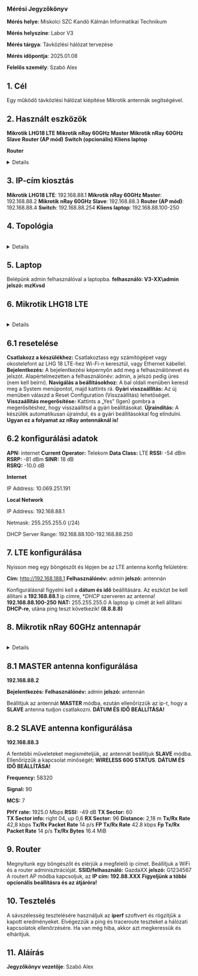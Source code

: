 
### Mérési Jegyzőkönyv

**Mérés helye**: Miskolci SZC Kandó Kálmán Informatikai Technikum 

**Mérés helyszíne**: Labor V3

**Mérés tárgya**: Távközlési hálózat tervezése

**Mérés időpontja**: 2025.01.08

**Felelős személy**: Szabó Alex 

## 1. Cél 
 Egy működő távközlési hálózat kiépítése Mikrotik antennák segítségével. 
 
## 2. Használt eszközök 
**Mikrotik LHG18 LTE** 
**Mikrotik nRay 60GHz Master** 
**Mikrotik nRay 60GHz Slave** 
**Router (AP mód)** 
**Switch (opcionális)** 
**Kliens laptop** 

**Router** 
<br> 
<details> 
<img src="https://github.com/SzAlex04/jegyzokonyv/blob/main/egyeb/asus_soho_router.jfif"/> 
</details> 

## 3. IP-cím kiosztás 
**Mikrotik LHG18 LTE**: 192.168.88.1 
**Mikrotik nRay 60GHz Master**: 192.168.88.2 
**Mikrotik nRay 60GHz Slave**: 192.168.88.3 
**Router (AP mód)**: 192.168.88.4 
**Switch**: 192.168.88.254 
**Kliens laptop**: 192.168.88.100-250 

## 4. Topológia 

 <br> 
 <details> 
 <img src="https://github.com/SzAlex04/jegyzokonyv/blob/main/egyeb/topologia.drawio.png"/> 
 </details> 

## 5. Laptop  
  Belépünk admin felhasználóval a laptopba. 
  **felhasználó: V3-XX\admin** 
  **jelszó: mzKvsd** 

 ## 6. Mikrotik LHG18 LTE  
 
 <br> 
 <details> 
 <img src="https://github.com/SzAlex04/jegyzokonyv/blob/main/egyeb/Mikrotik%20_LHG18_LTE_antenna.jfif"/> 
 </details> 

 ## 6.1 resetelése 
 
  **Csatlakozz a készülékhez:** Csatlakoztass egy számítógépet vagy okostelefont az LHG 18 LTE-hez Wi-Fi-n keresztül, vagy Ethernet kábellel. 
  **Bejelentkezés:** A bejelentkezési képernyőn add meg a felhasználónevet és jelszót. Alapértelmezetten a felhasználónév: admin, a jelszó pedig üres (nem kell beírni). 
  **Navigálás a beállításokhoz:** A bal oldali menüben keresd meg a System menüpontot, majd kattints rá. 
  **Gyári visszaállítás:** Az új menüben válaszd a Reset Configuration (Visszaállítás) lehetőséget. 
  **Visszaállítás megerősítése:** Kattints a „Yes” (Igen) gombra a megerősítéshez, hogy visszaállítsd a gyári beállításokat. 
  **Újraindítás:** A készülék automatikusan újraindul, és a gyári beállításokkal fog elindulni. 
  **Ugyan ez a folyamat az nRay antennáknál is!** 
  
## 6.2 konfigurálási adatok  

  **APN:** internet 
  **Current Operator:** Telekom 
  **Data Class:** LTE 
  **RSSI:** -54 dBm 
  **RSRP:** -81 dBm 
  **SINR:** 18 dB    
  **RSRQ:** -10.0 dB 

**Internet** 

 IP Address: 10.069.251.191 

**Local Network** 

 IP Address: 192.168.88.1 

 Netmask: 255.255.255.0 (/24) 

 DHCP Server Range: 192.168.88.100-192.168.88.250 

## 7. LTE konfigurálása  

 Nyisson meg egy böngészőt és lépjen be az LTE antenna konfig felületére: 

 **Cím:** http://192.168.188.1 
 **Felhasználónév:** admin 
 **jelszó:** antennán 

 Konfigurálásnál figyelni kell a **dátum és idő** beállítására. Az eszközt be kell állítani a **192.168.88.1** ip címre, **DHCP* szerveren az antenna! **192.168.88.100-250** 
 **NAT:** 255.255.255.0 
 A laptop ip címét át kell állítani **DHCP-re**, utána ping teszt következik! **(8.8.8.8)** 

## 8. Mikrotik nRay 60GHz antennapár  

   <br> 
   <details> 
   <img src="https://github.com/SzAlex04/jegyzokonyv/blob/main/egyeb/Mikrotik_nRAYG-60_antenna.jfif"/> 
   </details> 
 
## 8.1 MASTER antenna konfigurálása  
 
 **192.168.88.2** 

 **Bejelentkezés:** 
 **Felhasználónév:** admin 
 **jelszó:** antennán 

 Beállítjuk az antennát **MASTER** módba, ezután ellenőrizzük az ip-t, hogy a **SLAVE** antenna tudjon csatlakozni. 
 **DÁTUM ÉS IDŐ BEÁLLÍTÁSA!** 

## 8.2 SLAVE antenna konfigurálása  

 **192.168.88.3** 

 A fentebbi műveleteket megismételjük, az antennát beállítjuk **SLAVE** módba. 
 Ellenőrizzük a kapcsolat minőségét: **WIRELESS 60G STATUS**. 
 **DÁTUM ÉS IDŐ BEÁLLÍTÁSA!** 

 **Frequency:** 58320 
 
 **Signal:** 90 
 
 **MCS:** 7 
 
 **PHY rate:** 1925.0 Mbps 
 **RSSI:** -49 dB 
 **TX Sector:** 60  
 **TX Sector info:** right 04, up 0,6 
 **RX Sector:** 96 
 **Distance:** 2,18 m 
 **Tx/Rx Rate** 42,8 kbps 
 **Tx/Rx Packet Rate** 14 p/s 
 **FP Tx/Rx Rate** 42.8 kbps 
 **Fp Tx/Rx Packet Rate** 14 p/s 
 **Tx/Rx Bytes** 16.4 MiB 

## 9. Router

 Megnyitunk egy böngészőt és elérjük a megfelelő ip címet. 
 Beállítjuk a WiFi és a router adminisztrációját. 
 **SSID/felhasználó:** GazdaXX 
 **jelszó:** G1234567 
 A routert AP módba kapcsoljuk, az **IP cím: 192.88.XXX** 
 **Figyeljünk a többi opcionális beállításra és az átjáróra!** 

## 10. Tesztelés 

 A sávszélesség tesztelésére használjuk az **iperf** szoftvert és rögzítjük a kapott eredményeket. 
 Elvégezzük a ping és traceroute teszteket a hálózati kapcsolatok ellenőrzésére. 
 Ha van még hiba, akkor azt megkeressük és elhárítjuk. 

## 11. Aláírás 

 **Jegyzőkönyv vezetője**: Szabó Alex 

